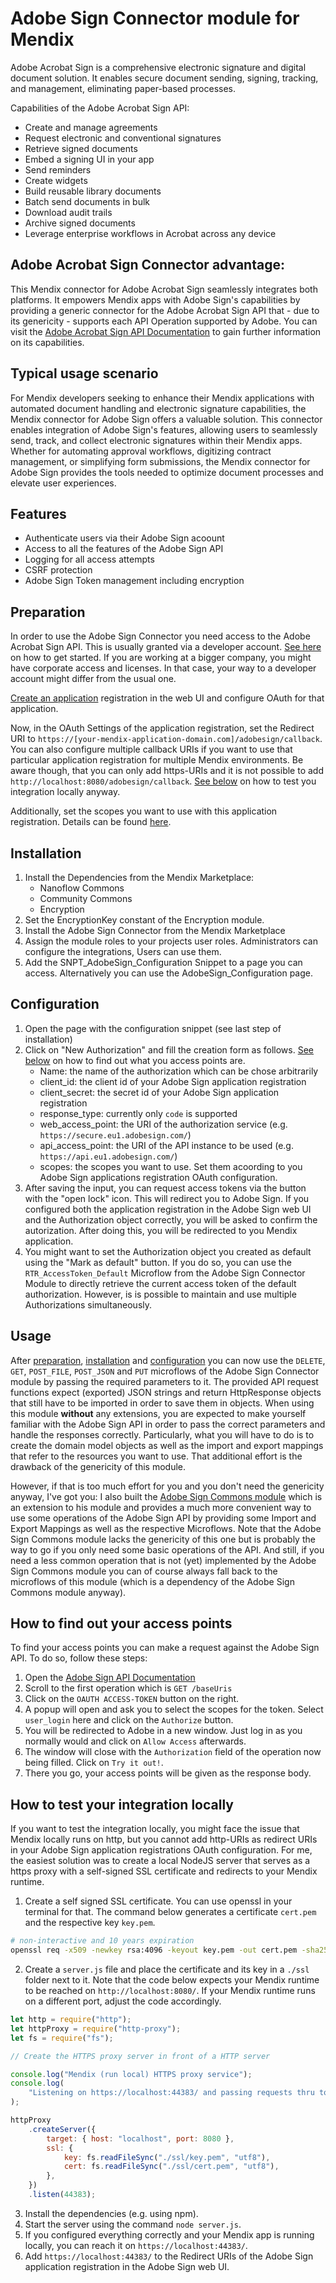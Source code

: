 # Adobe Sign Connector module for Mendix

Adobe Acrobat Sign is a comprehensive electronic signature and digital document solution. It enables secure document sending, signing, tracking, and management, eliminating paper-based processes.

Capabilities of the Adobe Acrobat Sign API:
- Create and manage agreements
- Request electronic and conventional signatures
- Retrieve signed documents
- Embed a signing UI in your app
- Send reminders
- Create widgets
- Build reusable library documents
- Batch send documents in bulk
- Download audit trails
- Archive signed documents
- Leverage enterprise workflows in Acrobat across any device

## Adobe Acrobat Sign Connector advantage:

This Mendix connector for Adobe Acrobat Sign seamlessly integrates both platforms. It empowers Mendix apps with Adobe Sign's capabilities by providing a generic connector for the Adobe Acrobat Sign API that - due to its genericity - supports each API Operation supported by Adobe. You can visit the [Adobe Acrobat Sign API Documentation](https://secure.eu1.adobesign.com/public/docs/restapi/v6) to gain further information on its capabilities.

## Typical usage scenario

For Mendix developers seeking to enhance their Mendix applications with automated document handling and electronic signature capabilities, the Mendix connector for Adobe Sign offers a valuable solution. This connector enables integration of Adobe Sign's features, allowing users to seamlessly send, track, and collect electronic signatures within their Mendix apps. Whether for automating approval workflows, digitizing contract management, or simplifying form submissions, the Mendix connector for Adobe Sign provides the tools needed to optimize document processes and elevate user experiences.

## Features

- Authenticate users via their Adobe Sign acoount
- Access to all the features of the Adobe Sign API
- Logging for all access attempts
- CSRF protection
- Adobe Sign Token management including encryption

## Preparation

In order to use the Adobe Sign Connector you need access to the Adobe Acrobat Sign API. This is usually granted via a developer account. [See here](https://opensource.adobe.com/acrobat-sign/developer_guide/index.html) on how to get started. If you are working at a bigger company, you might have corporate access and licenses. In that case, your way to a developer account might differ from the usual one.

[Create an application](https://opensource.adobe.com/acrobat-sign/developer_guide/gstarted.html) registration in the web UI and configure OAuth for that application. 

Now, in the OAuth Settings of the application registration, set the Redirect URI to ```https://[your-mendix-application-domain.com]/adobesign/callback```. You can also configure multiple callback URIs if you want to use that particular application registration for multiple Mendix environments. Be aware though, that you can only add https-URIs and it is not possible to add ```http://localhost:8080/adobesign/callback```. [See below](#how-to-test-your-integration-locally) on how to test you integration locally anyway.

Additionally, set the scopes you want to use with this application registration. Details can be found [here](https://opensource.adobe.com/acrobat-sign/developer_guide/gstarted.html).

## Installation

1. Install the Dependencies from the Mendix Marketplace:
   - Nanoflow Commons
   - Community Commons
   - Encryption
2. Set the EncryptionKey constant of the Encryption module.
3. Install the Adobe Sign Connector from the Mendix Marketplace
4. Assign the module roles to your projects user roles. Administrators can configure the integrations, Users can use them.
5. Add the SNPT_AdobeSign_Configuration Snippet to a page you can access. Alternatively you can use the AdobeSign_Configuration page.

## Configuration

1. Open the page with the configuration snippet (see last step of installation)
2. Click on "New Authorization" and fill the creation form as follows. [See below](#how-to-find-out-your-access-points) on how to find out what you access points are.
   - Name: the name of the authorization which can be chose arbitrarily
   - client_id: the client id of your Adobe Sign application registration
   - client_secret: the secret id of your Adobe Sign application registration
   - response_type: currently only ```code``` is supported
   - web_access_point: the URI of the authorization service (e.g. ```https://secure.eu1.adobesign.com/```)
   - api_access_point: the URI of the API instance to be used (e.g. ```https://api.eu1.adobesign.com/```)
   - scopes: the scopes you want to use. Set them acoording to you Adobe Sign applications registration OAuth configuration.
3. After saving the input, you can request access tokens via the button with the "open lock" icon. This will redirect you to Adobe Sign. If you configured both the application registration in the Adobe Sign web UI and the Authorization object correctly, you will be asked to confirm the autorization. After doing this, you will be redirected to you Mendix application.
4. You might want to set the Authorization object you created as default using the "Mark as default" button. If you do so, you can use the ```RTR_AccessToken_Default``` Microflow from the Adobe Sign Connector Module to directly retrieve the current access token of the default authorization. However, is is possible to maintain and use multiple Authorizations simultaneously.

## Usage

After [preparation](#preparation), [installation](#installation) and [configuration](#configuration) you can now use the ```DELETE```, ```GET```, ```POST_FILE```, ```POST_JSON``` and ```PUT``` microflows of the Adobe Sign Connector module by passing the required parameters to it. The provided API request functions expect (exported) JSON strings and return HttpResponse objects that still have to be imported in order to save them in objects. When using this module **without** any extensions, you are expected to make yourself familiar with the Adobe Sign API in order to pass the correct parameters and handle the responses correctly. Particularly, what you will have to do is to create the domain model objects as well as the import and export mappings that refer to the resources you want to use.  That additional effort is the drawback of the genericity of this module. 

However, if that is too much effort for you and you don't need the genericity anyway, I've got you: I also built the [Adobe Sign Commons module](https://github.com/arkani20/AdobeSignCommons) which is an extension to his module and provides a much more convenient way to use some operations of the Adobe Sign API by providing some Import and Export Mappings as well as the respective Microflows. Note that the Adobe Sign Commons module lacks the genericity of this one but is probably the way to go if you only need some basic operations of the API. And still, if you need a less common operation that is not (yet) implemented by the Adobe Sign Commons module you can of course always fall back to the microflows of this module (which is a dependency of the Adobe Sign Commons module anyway).
   
## How to find out your access points

To find your access points you can make a request against the Adobe Sign API. To do so, follow these steps:

1. Open the [Adobe Sign API Documentation](https://secure.adobesign.com/public/docs/restapi/v6#!/baseUris/getBaseUris)
2. Scroll to the first operation which is ```GET /baseUris```
3. Click on the ```OAUTH ACCESS-TOKEN``` button on the right.
4. A popup will open and ask you to select the scopes for the token. Select ```user_login``` here and click on the ```Authorize``` button.
4. You will be redirected to Adobe in a new window. Just log in as you normally would and click on ```Allow Access``` afterwards.
5. The window will close with the ```Authorization``` field of the operation now being filled. Click on ```Try it out!```.
6. There you go, your access points will be given as the response body.



## How to test your integration locally

If you want to test the integration locally, you might face the issue that Mendix locally runs on http, but you cannot add http-URIs as redirect URIs in your Adobe Sign application registrations OAuth configuration. For me, the easiest solution was to create a local NodeJS server that serves as a https proxy with a self-signed SSL certificate and redirects to your Mendix runtime.

1. Create a self signed SSL certificate. You can use openssl in your terminal for that. The command below generates a certificate ```cert.pem``` and the respective key ```key.pem```.
```bash
# non-interactive and 10 years expiration
openssl req -x509 -newkey rsa:4096 -keyout key.pem -out cert.pem -sha256 -days 3650 -nodes -subj "/C=XX/ST=StateName/L=CityName/O=CompanyName/OU=CompanySectionName   /CN=CommonNameOrHostname"
```
2. Create a ```server.js``` file and place the certificate and its key in a ```./ssl``` folder next to it. Note that the code below expects your Mendix runtime to be reached on ```http://localhost:8080/```.  If your Mendix runtime runs on a different port, adjust the code accordingly.
```js
let http = require("http");
let httpProxy = require("http-proxy");
let fs = require("fs");

// Create the HTTPS proxy server in front of a HTTP server

console.log("Mendix (run local) HTTPS proxy service");
console.log(
    "Listening on https://localhost:44383/ and passing requests thru to http://localhost:8080/ (Mendix runtime)"
);

httpProxy
    .createServer({
        target: { host: "localhost", port: 8080 },
        ssl: {
            key: fs.readFileSync("./ssl/key.pem", "utf8"),
            cert: fs.readFileSync("./ssl/cert.pem", "utf8"),
        },
    })
    .listen(44383);
```
3. Install the dependencies (e.g. using npm).
4. Start the server using the command ```node server.js```.
5. If you configured everything correctly and your Mendix app is running locally, you can reach it on ```https://localhost:44383/```.
6. Add ```https://localhost:44383/``` to the Redirect URIs of the Adobe Sign application registration in the Adobe Sign web UI.
